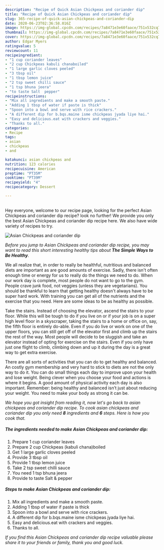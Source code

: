 ```yaml
---
description: "Recipe of Quick Asian Chickpeas and coriander dip"
title: "Recipe of Quick Asian Chickpeas and coriander dip"
slug: 365-recipe-of-quick-asian-chickpeas-and-coriander-dip
date: 2020-06-23T02:36:58.016Z
image: https://img-global.cpcdn.com/recipes/7a8471e3e60faace/751x532cq70/asian-chickpeas-and-coriander-dip-recipe-main-photo.jpg
thumbnail: https://img-global.cpcdn.com/recipes/7a8471e3e60faace/751x532cq70/asian-chickpeas-and-coriander-dip-recipe-main-photo.jpg
cover: https://img-global.cpcdn.com/recipes/7a8471e3e60faace/751x532cq70/asian-chickpeas-and-coriander-dip-recipe-main-photo.jpg
author: Edgar Myers
ratingvalue: 5
reviewcount: 11
recipeingredient:
- "1 cup coriander leaves"
- "2 cup Chickpeas kabuli chanaboiled"
- "1 large garlic cloves peeled"
- "3 tbsp oil"
- "1 tbsp lemon juice"
- "2 tsp sweet chilli sauce"
- "1 tsp bhuna jeera"
- "to taste Salt  pepper"
recipeinstructions:
- "Mix all ingredients and make a smooth paste."
- "Adding 1 tbsp of water if paste is thick"
- "Spoon into a bowl and serve with rice crackers."
- "A different dip for b.bqs.maine isme chickpeas jyada liye hai."
- "Easy and delicious.eat with crackers and veggies."
- "Thanks to all."
categories:
- Recipe
tags:
- asian
- chickpeas
- and

katakunci: asian chickpeas and 
nutrition: 123 calories
recipecuisine: American
preptime: "PT35M"
cooktime: "PT39M"
recipeyield: "4"
recipecategory: Dessert

---
```

<br>
Hey everyone, welcome to our recipe page, looking for the perfect Asian Chickpeas and coriander dip recipe? look no further! We provide you only the best Asian Chickpeas and coriander dip recipe here. We also have wide variety of recipes to try.
<br>


![Asian Chickpeas and coriander dip](https://img-global.cpcdn.com/recipes/7a8471e3e60faace/751x532cq70/asian-chickpeas-and-coriander-dip-recipe-main-photo.jpg)

<i>Before you jump to Asian Chickpeas and coriander dip recipe, you may want to read this short interesting healthy tips about <strong>The Simple Ways to Be Healthy</strong>.</i>

We all realize that, in order to really be healthful, nutritious and balanced diets are important as are good amounts of exercise. Sadly, there isn't often enough time or energy for us to really do the things we need to do. When our work day is complete, most people do not want to go to the gym. People crave junk food, not veggies (unless they are vegetarians). You should be thankful to learn that getting healthy doesn't always have to be super hard work. With training you can get all of the nutrients and the exercise that you need. Here are some ideas to be as healthy as possible.

Take the stairs. Instead of choosing the elevator, ascend the stairs to your floor. While this will be tough to do if you live on or if your job is on a super high level floor in a skyscraper, taking the stairs to a home or office on, say, the fifth floor is entirely do-able. Even if you do live or work on one of the upper floors, you can still get off of the elevator first and climb up the stairs the rest of the way. Most people will decide to be sluggish and take an elevator instead of opting for exercise on the stairs. Even if you only have just one flight to climb, climbing down and up it during the day is a great way to get extra exercise. 

There are all sorts of activities that you can do to get healthy and balanced. An costly gym membership and very hard to stick to diets are not the only way to do it. You can do small things each day to improve upon your health and lose weight. Being clever when you choose your food and actions is where it begins. A good amount of physical activity each day is also important. Remember: being healthy and balanced isn’t just about reducing your weight. You need to make your body as strong it can be. 


<i>We hope you got insight from reading it, now let's go back to asian chickpeas and coriander dip recipe. To cook asian chickpeas and coriander dip you only need <strong>8</strong> ingredients and <strong>6</strong> steps. Here is how you cook that.
</i>

##### The ingredients needed to make Asian Chickpeas and coriander dip:

1. Prepare 1 cup coriander leaves
1. Prepare 2 cup Chickpeas (kabuli chana)boiled
1. Get 1 large garlic cloves peeled
1. Provide 3 tbsp oil
1. Provide 1 tbsp lemon juice
1. Take 2 tsp sweet chilli sauce
1. You need 1 tsp bhuna jeera
1. Provide to taste Salt &amp; pepper


##### Steps to make Asian Chickpeas and coriander dip:

1. Mix all ingredients and make a smooth paste.
1. Adding 1 tbsp of water if paste is thick
1. Spoon into a bowl and serve with rice crackers.
1. A different dip for b.bqs.maine isme chickpeas jyada liye hai.
1. Easy and delicious.eat with crackers and veggies.
1. Thanks to all.


<i>If you find this Asian Chickpeas and coriander dip recipe valuable please share it to your friends or family, thank you and good luck.</i>
